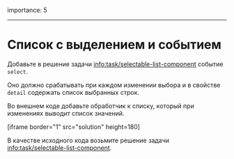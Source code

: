 importance: 5

---

# Список с выделением и событием

Добавьте в решение задачи <info:task/selectable-list-component> событие `select`.

Оно должно срабатывать при каждом изменении выбора и в свойстве `detail` содержать список выбранных строк.

Во внешнем коде добавьте обработчик к списку, который при изменениях выводит список значений.

[iframe border="1" src="solution" height=180]

В качестве исходного кода возьмите решение задачи <info:task/selectable-list-component>.
